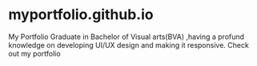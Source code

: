 # myportfolio.github.io
My Portfolio
Graduate in Bachelor of Visual arts(BVA) ,having a profund knowledge on developing UI/UX design and making it responsive.
Check out my portfolio
